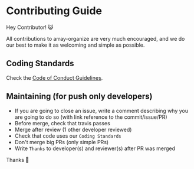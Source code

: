 # Contributing Guide

Hey Contributor! :smiley_cat:

All contributions to array-organize are very much encouraged, and we do our best to make it as welcoming and simple as possible.

## Coding Standards

Check the [Code of Conduct Guidelines](https://github.com/SimonDevelop/slim-skeleton/blob/master/.github/CODE_OF_CONDUCT.md).

## Maintaining (for push only developers)

- If you are going to close an issue, write a comment describing why you are going to do so (with link reference to the commit/issue/PR)
- Before merge, check that travis passes
- Merge after review (1 other developer reviewed)
- Check that code uses our `Coding Standards`
- Don't merge big PRs (only simple PRs)
- Write `Thanks` to developer(s) and reviewer(s) after PR was merged

Thanks :cake:
